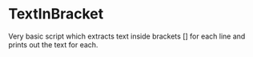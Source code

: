 # TextInBracket
Very basic script which extracts text inside brackets [] for each line and prints out the text for each.

